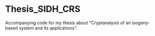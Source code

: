 # Thesis_SIDH_CRS
Accompanying code for my thesis about "Cryptanalysis of an isogeny-based system and its applications".
